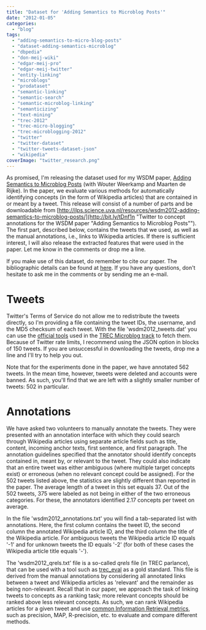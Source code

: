 ```yaml
---
title: "Dataset for 'Adding Semantics to Microblog Posts'"
date: "2012-01-05"
categories: 
  - "blog"
tags: 
  - "adding-semantics-to-micro-blog-posts"
  - "dataset-adding-semantics-microblog"
  - "dbpedia"
  - "don-meij-wiki"
  - "edgar-meij-pro"
  - "edgar-meij-twitter"
  - "entity-linking"
  - "microblogs"
  - "prodataset"
  - "semantic-linking"
  - "semantic-search"
  - "semantic-microblog-linking"
  - "semanticizing"
  - "text-mining"
  - "trec-2012"
  - "trec-micro-blogging"
  - "trec-microblogging-2012"
  - "twitter"
  - "twitter-dataset"
  - "twitter-tweets-dataset-json"
  - "wikipedia"
coverImage: "twitter_research.png"
---
```


As promised, I'm releasing the dataset used for my WSDM paper, [Adding Semantics to Microblog Posts](http://edgar.meij.pro/adding-semantics-microblogs/ "Adding Semantics to Microblog Posts") (with Wouter Weerkamp and Maarten de Rijke). In the paper, we evaluate various methods for automatically identifying concepts (in the form of Wikipedia articles) that are contained in or meant by a tweet. This release will consist of a number of parts and be downloadable from [http://ilps.science.uva.nl/resources/wsdm2012-adding-semantics-to-microblog-posts/](http://bit.ly/tDnf1n "Twitter to concept annotations for the WSDM paper \"Adding Semantics to Microblog Posts\""). The first part, described below, contains the tweets that we used, as well as the manual annotations, i.e., links to Wikipedia articles. If there is sufficient interest, I will also release the extracted features that were used in the paper. Let me know in the comments or drop me a line.

If you make use of this dataset, do remember to cite our paper. The bibliographic details can be found at [here](http://edgar.meij.pro/adding-semantics-microblogs/ "Adding Semantics to Microblog Posts"). If you have any questions, don't hesitate to ask me in the comments or by sending me an e-mail.

# Tweets

Twitter's Terms of Service do not allow me to redistribute the tweets directly, so I'm providing a file containing the tweet IDs, the username, and the MD5 checksum of each tweet. With the file 'wsdm2012\_tweets.dat' you can use the [official tools](https://github.com/lintool/twitter-tools/ "twitter-corpus-tools @ GitHub") used in the [TREC Microblog track](https://sites.google.com/site/microblogtrack/ "TREC Microblog track homepage") to fetch them. Because of Twitter rate limits, I recommend using the JSON option in blocks of 150 tweets. If you are unsuccessful in downloading the tweets, drop me a line and I'll try to help you out.

Note that for the experiments done in the paper, we have annotated 562 tweets. In the mean time, however, tweets were deleted and accounts were banned. As such, you'll find that we are left with a slightly smaller number of tweets: 502 in particular.

# Annotations

We have asked two volunteers to manually annotate the tweets. They were presented with an annotation interface with which they could search through Wikipedia articles using separate article fields such as title, content, incoming anchor texts, first sentence, and first paragraph. The annotation guidelines specified that the annotator should identify concepts contained in, meant by, or relevant to the tweet. They could also indicate that an entire tweet was either ambiguous (where multiple target concepts exist) or erroneous (when no relevant concept could be assigned). For the 502 tweets listed above, the statistics are slightly different than reported in the paper. The average length of a tweet in this set equals 37. Out of the 502 tweets, 375 were labeled as not being in either of the two erroneous categories. For these, the annotators identified 2.17 concepts per tweet on average.

In the file 'wsdm2012\_annotations.txt' you will find a tab-separated list with annotations. Here, the first column contains the tweet ID, the second column the annotated Wikipedia article ID, and the third column the title of the Wikipedia article. For ambiguous tweets the Wikipedia article ID equals '-1' and for unknown tweets the ID equals '-2' (for both of these cases the Wikipedia article title equals '-').

The 'wsdm2012\_qrels.txt' file is a so-called _qrels_ file (in TREC parlance), that can be used with a tool such as [trec\_eval](http://trec.nist.gov/trec_eval/ "NIST's trec_eval download ") as a gold standard. This file is derived from the manual annotations by considering all annotated links between a tweet and Wikipedia articles as 'relevant' and the remainder as being non-relevant. Recall that in our paper, we approach the task of linking tweets to concepts as a ranking task; more relevant concepts should be ranked above less relevant concepts. As such, we can rank Wikipedia articles for a given tweet and use [common Information Retrieval metrics](http://nlp.stanford.edu/IR-book/html/htmledition/evaluation-of-ranked-retrieval-results-1.html "Information Retrieval metrics for ranked result lists"), such as precision, MAP, R-precision, etc. to evaluate and compare different methods.

